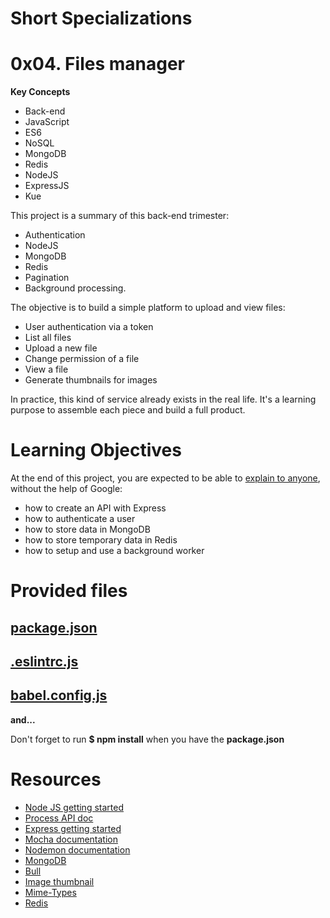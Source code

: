 # Short Specializations

# 0x04. Files manager

**Key Concepts**

- Back-end
- JavaScript
- ES6
- NoSQL
- MongoDB
- Redis
- NodeJS
- ExpressJS
- Kue

This project is a summary of this back-end trimester: 

- Authentication
- NodeJS
- MongoDB
- Redis
- Pagination
- Background processing.

The objective is to build a simple platform to upload and view files:

- User authentication via a token 
- List all files
- Upload a new file
- Change permission of a file
- View a file
- Generate thumbnails for images

In practice, this kind of service already exists in the real life. It's a learning purpose to assemble each piece and build a full product.
# Learning Objectives

At the end of this project, you are expected to be able to [explain to anyone](https://fs.blog/feynman-learning-technique/), without the help of Google:

- how to create an API with Express
- how to authenticate a user
- how to store data in MongoDB
- how to store temporary data in Redis
- how to setup and use a background worker

# Provided files

## [package.json](./provided-files/package.json)
## [.eslintrc.js](./provided-files/.eslintrc.js)
## [babel.config.js](./provided-files/babel.config.js)

**and...**

Don't forget to run **$ npm install** when you have the **package.json**

# Resources

- [Node JS getting started](https://nodejs.org/en/learn/getting-started/introduction-to-nodejs)
- [Process API doc](https://node.readthedocs.io/en/latest/api/process/)
- [Express getting started](https://expressjs.com/en/starter/installing.html)
- [Mocha documentation](https://mochajs.org/)
- [Nodemon documentation](https://github.com/remy/nodemon#nodemon)
- [MongoDB](https://github.com/mongodb/node-mongodb-native)
- [Bull](https://github.com/OptimalBits/bull)
- [Image thumbnail](https://www.npmjs.com/package/image-thumbnail)
- [Mime-Types](https://www.npmjs.com/package/mime-types)
- [Redis](https://github.com/redis/node-redis)
